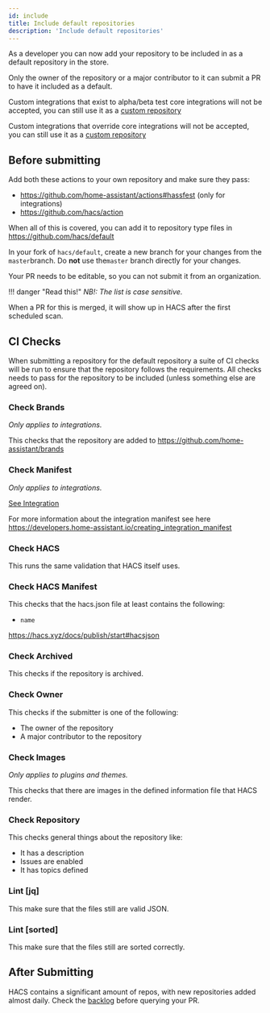 ```yaml
---
id: include
title: Include default repositories
description: 'Include default repositories'
---
```


As a developer you can now add your repository to be included in as a default repository in the store.

Only the owner of the repository or a major contributor to it can submit a PR to have it included as a default.

Custom integrations that exist to alpha/beta test core integrations will not be accepted, you can still use it as a [custom repository](/docs/faq/custom_repositories.md)

Custom integrations that override core integrations will not be accepted, you can still use it as a [custom repository](/docs/faq/custom_repositories.md)

## Before submitting

Add both these actions to your own repository and make sure they pass:

- https://github.com/home-assistant/actions#hassfest (only for integrations)
- https://github.com/hacs/action

When all of this is covered, you can add it to repository type files in https://github.com/hacs/default

In your fork of `hacs/default`, create a new branch for your changes from the `master`branch. Do **not** use the`master` branch directly for your changes.

Your PR needs to be editable, so you can not submit it from an organization.

!!! danger "Read this!"
    _NB!: The list is case sensitive._


When a PR for this is merged, it will show up in HACS after the first scheduled scan.

## CI Checks

When submitting a repository for the default repository a suite of CI checks will be run to ensure that the repository follows the requirements.
All checks needs to pass for the repository to be included (unless something else are agreed on).

### Check Brands

_Only applies to integrations._

This checks that the repository are added to https://github.com/home-assistant/brands

### Check Manifest

_Only applies to integrations._

[See Integration](integration.md#manifestjson)

For more information about the integration manifest see here https://developers.home-assistant.io/creating_integration_manifest

### Check HACS

This runs the same validation that HACS itself uses.

### Check HACS Manifest

This checks that the hacs.json file at least contains the following:

- `name`

https://hacs.xyz/docs/publish/start#hacsjson

### Check Archived

This checks if the repository is archived.

### Check Owner

This checks if the submitter is one of the following:
- The owner of the repository
- A major contributor to the repository

### Check Images

_Only applies to plugins and themes._

This checks that there are images in the defined information file that HACS render.

### Check Repository

This checks general things about the repository like:

- It has a description
- Issues are enabled
- It has topics defined

### Lint [jq]

This make sure that the files still are valid JSON.

### Lint [sorted]

This make sure that the files still are sorted correctly.

## After Submitting

HACS contains a significant amount of repos, with new repositories added almost daily. Check the [backlog](https://github.com/hacs/default/pulls?q=is%3Apr+is%3Aopen+draft%3Afalse+sort%3Acreated-asc) before querying your PR.
